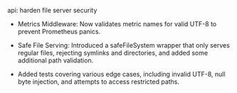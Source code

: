 api: harden file server security

- Metrics Middleware: Now validates metric names for valid UTF-8 to prevent
Prometheus panics.

- Safe File Serving: Introduced a safeFileSystem wrapper that only serves
regular files, rejecting symlinks and directories, and added some additional
path validation.

- Added tests covering various edge cases, including invalid UTF-8, null byte
injection, and attempts to access restricted paths.
